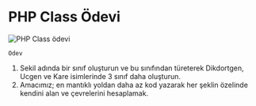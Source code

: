 # PHP Class Ödevi
![PHP Class ödevi](https://patika-prod.s3-eu-central-1.amazonaws.com/userFiles/mevlut/projects/YxwpfKuMnJPmmz7RS-php-class-odevi)

```
Ödev
```

1. Sekil adında bir sınıf oluşturun ve bu sınıfından türeterek Dikdortgen, Ucgen ve Kare isimlerinde 3 sınıf daha oluşturun.
2. Amacımız; en mantıklı yoldan daha az kod yazarak her şeklin özelinde kendini alan ve çevrelerini hesaplamak.